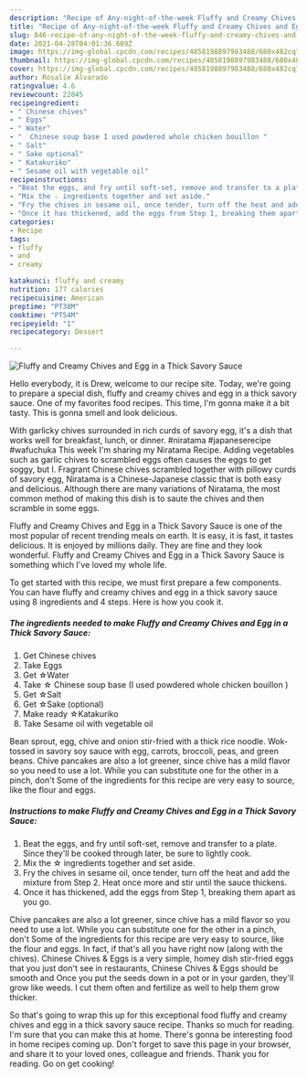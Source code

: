 ```yaml
---
description: "Recipe of Any-night-of-the-week Fluffy and Creamy Chives and Egg in a Thick Savory Sauce"
title: "Recipe of Any-night-of-the-week Fluffy and Creamy Chives and Egg in a Thick Savory Sauce"
slug: 846-recipe-of-any-night-of-the-week-fluffy-and-creamy-chives-and-egg-in-a-thick-savory-sauce
date: 2021-04-28T04:01:36.609Z
image: https://img-global.cpcdn.com/recipes/4858198897983488/680x482cq70/fluffy-and-creamy-chives-and-egg-in-a-thick-savory-sauce-recipe-main-photo.jpg
thumbnail: https://img-global.cpcdn.com/recipes/4858198897983488/680x482cq70/fluffy-and-creamy-chives-and-egg-in-a-thick-savory-sauce-recipe-main-photo.jpg
cover: https://img-global.cpcdn.com/recipes/4858198897983488/680x482cq70/fluffy-and-creamy-chives-and-egg-in-a-thick-savory-sauce-recipe-main-photo.jpg
author: Rosalie Alvarado
ratingvalue: 4.6
reviewcount: 22045
recipeingredient:
- " Chinese chives"
- " Eggs"
- " Water"
- "  Chinese soup base I used powdered whole chicken bouillon "
- " Salt"
- " Sake optional"
- " Katakuriko"
- " Sesame oil with vegetable oil"
recipeinstructions:
- "Beat the eggs, and fry until soft-set, remove and transfer to a plate. Since they&#39;ll be cooked through later, be sure to lightly cook."
- "Mix the ☆ ingredients together and set aside."
- "Fry the chives in sesame oil, once tender, turn off the heat and add the mixture from Step 2. Heat once more and stir until the sauce thickens."
- "Once it has thickened, add the eggs from Step 1, breaking them apart as you go."
categories:
- Recipe
tags:
- fluffy
- and
- creamy

katakunci: fluffy and creamy 
nutrition: 177 calories
recipecuisine: American
preptime: "PT38M"
cooktime: "PT54M"
recipeyield: "1"
recipecategory: Dessert

---
```



![Fluffy and Creamy Chives and Egg in a Thick Savory Sauce](https://img-global.cpcdn.com/recipes/4858198897983488/680x482cq70/fluffy-and-creamy-chives-and-egg-in-a-thick-savory-sauce-recipe-main-photo.jpg)

Hello everybody, it is Drew, welcome to our recipe site. Today, we're going to prepare a special dish, fluffy and creamy chives and egg in a thick savory sauce. One of my favorites food recipes. This time, I'm gonna make it a bit tasty. This is gonna smell and look delicious.

With garlicky chives surrounded in rich curds of savory egg, it&#39;s a dish that works well for breakfast, lunch, or dinner. #niratama #japaneserecipe #wafuchuka This week I&#39;m sharing my Niratama Recipe. Adding vegetables such as garlic chives to scrambled eggs often causes the eggs to get soggy, but I. Fragrant Chinese chives scrambled together with pillowy curds of savory egg, Niratama is a Chinese-Japanese classic that is both easy and delicious. Although there are many variations of Niratama, the most common method of making this dish is to saute the chives and then scramble in some eggs.

Fluffy and Creamy Chives and Egg in a Thick Savory Sauce is one of the most popular of recent trending meals on earth. It is easy, it is fast, it tastes delicious. It is enjoyed by millions daily. They are fine and they look wonderful. Fluffy and Creamy Chives and Egg in a Thick Savory Sauce is something which I've loved my whole life.


To get started with this recipe, we must first prepare a few components. You can have fluffy and creamy chives and egg in a thick savory sauce using 8 ingredients and 4 steps. Here is how you cook it.

<!--inarticleads1-->

##### The ingredients needed to make Fluffy and Creamy Chives and Egg in a Thick Savory Sauce:

1. Get  Chinese chives
1. Take  Eggs
1. Get  ☆Water
1. Take  ☆ Chinese soup base (I used powdered whole chicken bouillon )
1. Get  ☆Salt
1. Get  ☆Sake (optional)
1. Make ready  ☆Katakuriko
1. Take  Sesame oil with vegetable oil


Bean sprout, egg, chive and onion stir-fried with a thick rice noodle. Wok-tossed in savory soy sauce with egg, carrots, broccoli, peas, and green beans. Chive pancakes are also a lot greener, since chive has a mild flavor so you need to use a lot. While you can substitute one for the other in a pinch, don&#39;t Some of the ingredients for this recipe are very easy to source, like the flour and eggs. 

<!--inarticleads2-->

##### Instructions to make Fluffy and Creamy Chives and Egg in a Thick Savory Sauce:

1. Beat the eggs, and fry until soft-set, remove and transfer to a plate. Since they&#39;ll be cooked through later, be sure to lightly cook.
1. Mix the ☆ ingredients together and set aside.
1. Fry the chives in sesame oil, once tender, turn off the heat and add the mixture from Step 2. Heat once more and stir until the sauce thickens.
1. Once it has thickened, add the eggs from Step 1, breaking them apart as you go.


Chive pancakes are also a lot greener, since chive has a mild flavor so you need to use a lot. While you can substitute one for the other in a pinch, don&#39;t Some of the ingredients for this recipe are very easy to source, like the flour and eggs. In fact, if that&#39;s all you have right now (along with the chives). Chinese Chives &amp; Eggs is a very simple, homey dish stir-fried eggs that you just don&#39;t see in restaurants, Chinese Chives &amp; Eggs should be smooth and Once you put the seeds down in a pot or in your garden, they&#39;ll grow like weeds. I cut them often and fertilize as well to help them grow thicker. 

So that's going to wrap this up for this exceptional food fluffy and creamy chives and egg in a thick savory sauce recipe. Thanks so much for reading. I'm sure that you can make this at home. There's gonna be interesting food in home recipes coming up. Don't forget to save this page in your browser, and share it to your loved ones, colleague and friends. Thank you for reading. Go on get cooking!
